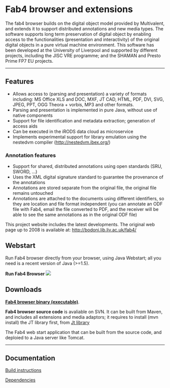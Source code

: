 # Fab4 browser and extensions #
The fab4 browser builds on the digital object model provided by Multivalent, and extends it to support distributed annotations and new media types. The software supports long term preservation of digital object by enabling access to the functionalities (presentation and interactivity) of the original digital objects in a pure virtual machine environment.
This software has been developed at the University of Liverpool and supported by different projects, including the JISC VRE programme; and the SHAMAN and Presto Prime FP7 EU projects.


---


## Features ##
  * Allows access to (parsing and presentation) a variety of formats including: MS Office XLS and DOC, MXF, JT CAD, HTML, PDF, DVI, SVG, JPEG, PPT, OGG Theora + vorbis, MP3 and other formats.
  * Parsing and presentation is implemented in pure Java, without use of native components
  * Support for file identification and metadata extraction; generation of access aids
  * Can be executed in the iRODS data cloud as microservice
  * Implements experimental support for library emulation using the nestedvm compiler (http://nestedvm.ibex.org/)

### Annotation features ###
  * Support for shared, distributed annotations using open standards (SRU, SWORD, ...)
  * Uses the XML digital signature standard to guarantee the provenance of the annotations
  * Annotations are stored separate from the original file, the original file remains untouched
  * Annotations are attached to the documents using different identifiers, so they are location and file format independent (you can annotate an ODF file with Fab4, email the file converted to PDF, and the receiver will be able to see the same annotations as in the original ODF file)

This project website includes the latest developments. The original web page up to 2008 is available at: http://bodoni.lib.liv.ac.uk/fab4/

## Webstart ##

Run Fab4 browser directly from your browser, using  Java Webstart; all you need is a recent version of Java (>=1.5).

**Run Fab4 Browser** [![](http://fab4browser.googlecode.com/svn/trunk/jars/webstart.gif)](http://fab4browser.googlecode.com/svn/trunk/jars0.99snapshot03032011/fab4.jnlp)

## Downloads ##


**[Fab4 browser binary (executable)](http://fab4browser.googlecode.com/files/fab4-browser-0.99snapshot03032011.zip)**.

**Fab4 browser source code** is avaliable on SVN. It can be built from Maven, and includes all extensions and media adaptors; it requires to install (mvn install) the JT library first, from [Jt library](http://code.google.com/p/jt-java/)

The Fab4 web start application that can be built from the source code, and deploied to a Java server like Tomcat.


---


## Documentation ##

[Build instructions](Build.md)

[Dependencies](Dependencies.md)